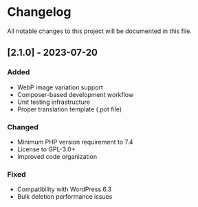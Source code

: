 # Changelog

All notable changes to this project will be documented in this file.

## [2.1.0] - 2023-07-20
### Added
- WebP image variation support
- Composer-based development workflow
- Unit testing infrastructure
- Proper translation template (.pot file)

### Changed
- Minimum PHP version requirement to 7.4
- License to GPL-3.0+
- Improved code organization

### Fixed
- Compatibility with WordPress 6.3
- Bulk deletion performance issues